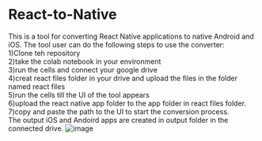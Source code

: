 # React-to-Native
This is a tool for converting React Native applications to native Android and iOS.
The tool user can do the following steps to use the converter:
<br>1)Clone teh repository
<br>2)take the colab notebook in your environment
<br>3)run the cells and connect your google drive
<br>4)creat react files folder in your drive and upload the files in the folder named react files
<br>5)run the cells till the UI of the tool appears
<br>6)upload the react native app folder to the app folder in react files folder.
<br>7)copy and paste the path to the UI to start the conversion process. 
<br>The output iOS and Andoird apps are created in output folder in the connected drive. 
![image](https://github.com/user-attachments/assets/8eb3a654-47b3-44c6-896d-2570c37d06a8)

